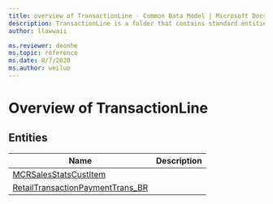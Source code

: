 ```yaml
---
title: overview of TransactionLine - Common Data Model | Microsoft Docs
description: TransactionLine is a folder that contains standard entities related to the Common Data Model.
author: llawwaii

ms.reviewer: deonhe
ms.topic: reference
ms.date: 8/7/2020
ms.author: weiluo
---
```


# Overview of TransactionLine


## Entities

|Name|Description|
|---|---|
|[MCRSalesStatsCustItem](MCRSalesStatsCustItem.md)||
|[RetailTransactionPaymentTrans_BR](RetailTransactionPaymentTrans_BR.md)||
